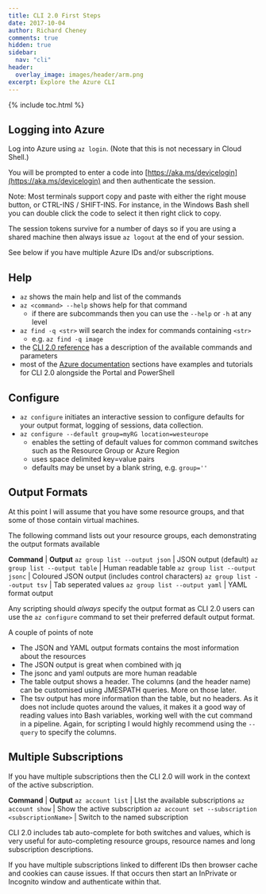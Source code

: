 ```yaml
---
title: CLI 2.0 First Steps
date: 2017-10-04
author: Richard Cheney
comments: true
hidden: true
sidebar:
  nav: "cli"
header:
  overlay_image: images/header/arm.png
excerpt: Explore the Azure CLI
---
```

{% include toc.html %}

## Logging into Azure

Log into Azure using ```az login```.  (Note that this is not necessary in Cloud Shell.)

You will be prompted to enter a code into  [https://aka.ms/devicelogin](https://aka.ms/devicelogin) and then authenticate the session.

Note: Most terminals support copy and paste with either the right mouse button, or CTRL-INS / SHIFT-INS.  For instance, in the Windows Bash shell you can double click the code to select it then right click to copy.

The session tokens survive for a number of days so if you are using a shared machine then always issue ```az logout``` at the end of your session.

See below if you have multiple Azure IDs and/or subscriptions.

## Help

* ```az``` shows the main help and list of the commands
* ```az <command> --help``` shows help for that command
    * if there are subcommands then you can use the ```--help``` or ```-h``` at any level
* ```az find -q <str>``` will search the index for commands containing ```<str>```
    * e.g. ```az find -q image```
* the [CLI 2.0 reference](https://docs.microsoft.com/en-us/cli/azure/?view=azure-cli-latest) has a description of the available commands and parameters
* most of the [Azure documentation](https://docs.microsoft.com/en-us/azure/#pivot=products&panel=all) sections have examples and tutorials for CLI 2.0 alongside the Portal and PowerShell

## Configure

* `az configure` initiates an interactive session to configure defaults for your output format, logging of sessions, data collection.
* `az configure --default group=myRG location=westeurope`
    * enables the setting of default values for common command switches such as the Resource Group or Azure Region
    * uses space delimited key=value pairs
    * defaults may be unset by a blank string, e.g. `group=''`

## Output Formats

At this point I will assume that you have some resource groups, and that some of those contain virtual machines.

The following command lists out your resource groups, each demonstrating the output formats available

**Command** | **Output**
`az group list --output json` | JSON output (default)
`az group list --output table` | Human readable table
`az group list --output jsonc` | Coloured JSON output (includes control characters)
`az group list --output tsv` | Tab seperated values
`az group list --output yaml` | YAML format output

Any scripting should *always* specify the output format as CLI 2.0 users can use the ```az configure``` command to set their preferred default output format.

A couple of points of note

* The JSON and YAML output formats contains the most information about the resources
* The JSON output is great when combined with jq
* The jsonc and yaml outputs are more human readable
* The table output shows a header.  The columns (and the header name) can be customised using JMESPATH queries.  More on those later.
* The tsv output has more information than the table, but no headers. As it does not include quotes around the values, it makes it a good way of reading values into Bash variables, working well with the cut command in a pipeline.  Again, for scripting I would highly recommend using the ``--query`` to specify the columns.

## Multiple Subscriptions

If you have multiple subscriptions then the CLI 2.0 will work in the context of the active subscription.

**Command** | **Output**
`az account list` | LIst the available subscriptions
`az account show` | Show the active subscription
`az account set --subscription <subscriptionName>` | Switch to the named subscription

CLI 2.0 includes tab auto-complete for both switches and values, which is very useful for auto-completing resource groups, resource names and long subscription descriptions.

If you have multiple subscriptions linked to different IDs then browser cache and cookies can cause issues.  If that occurs then start an InPrivate or Incognito window and authenticate within that.
